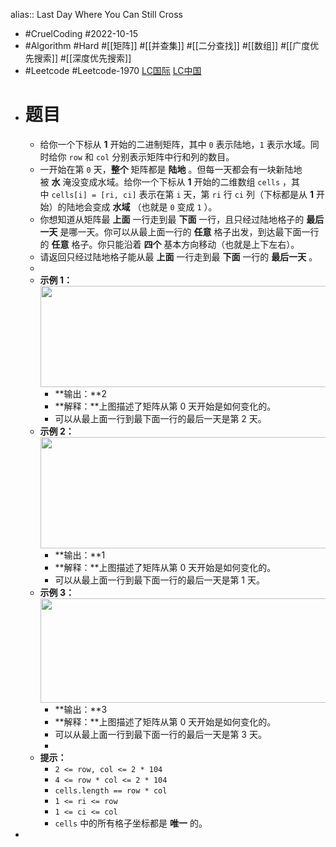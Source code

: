 alias:: Last Day Where You Can Still Cross

- #CruelCoding #2022-10-15
- #Algorithm #Hard #[[矩阵]] #[[并查集]] #[[二分查找]] #[[数组]] #[[广度优先搜索]] #[[深度优先搜索]]
- #Leetcode #Leetcode-1970 [LC国际](https://leetcode.com/problems/last-day-where-you-can-still-cross/) [LC中国](https://leetcode.cn/problems/last-day-where-you-can-still-cross/)
- # 题目
	- 给你一个下标从 **1** 开始的二进制矩阵，其中 `0` 表示陆地，`1` 表示水域。同时给你 `row` 和 `col` 分别表示矩阵中行和列的数目。
	- 一开始在第 `0` 天，**整个** 矩阵都是 **陆地** 。但每一天都会有一块新陆地被 **水** 淹没变成水域。给你一个下标从 **1** 开始的二维数组 `cells` ，其中 `cells[i] = [ri, ci]` 表示在第 `i` 天，第 `ri` 行 `ci` 列（下标都是从 **1** 开始）的陆地会变成 **水域** （也就是 `0` 变成 `1` ）。
	- 你想知道从矩阵最 **上面** 一行走到最 **下面** 一行，且只经过陆地格子的 **最后一天** 是哪一天。你可以从最上面一行的 **任意** 格子出发，到达最下面一行的 **任意** 格子。你只能沿着 **四个** 基本方向移动（也就是上下左右）。
	- 请返回只经过陆地格子能从最 **上面** 一行走到最 **下面** 一行的 **最后一天** 。
	-
	- **示例 1：**
	  		<img alt="" src="https://assets.leetcode.com/uploads/2021/07/27/1.png" style="width: 624px; height: 162px;">
		- **输出：**2
		- **解释：**上图描述了矩阵从第 0 天开始是如何变化的。
		- 可以从最上面一行到最下面一行的最后一天是第 2 天。
	- **示例 2：**
	  		<img alt="" src="https://assets.leetcode.com/uploads/2021/07/27/2.png" style="width: 504px; height: 178px;">
		- **输出：**1
		- **解释：**上图描述了矩阵从第 0 天开始是如何变化的。
		- 可以从最上面一行到最下面一行的最后一天是第 1 天。
	- **示例 3：**
	  		<img alt="" src="https://assets.leetcode.com/uploads/2021/07/27/3.png" style="width: 666px; height: 167px;">
		- **输出：**3
		- **解释：**上图描述了矩阵从第 0 天开始是如何变化的。
		- 可以从最上面一行到最下面一行的最后一天是第 3 天。
		-
	- **提示：**
		- `2 <= row, col <= 2 * 104`
		- `4 <= row * col <= 2 * 104`
		- `cells.length == row * col`
		- `1 <= ri <= row`
		- `1 <= ci <= col`
		- `cells` 中的所有格子坐标都是 **唯一** 的。
-